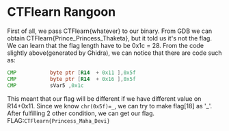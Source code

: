 # CTFlearn Rangoon

First of all, we pass CTFlearn{whatever} to our binary.
From GDB we can obtain CTFlearn{Prince_Princess_Thaketa}, but it told us it's not the flag.
We can learn that the flag length have to be 0x1c = 28.
From the code slightly above(generated by Ghidra), we can notice that there are code such as:        
```asm
CMP           byte ptr [R14  + 0x11 ],0x5f
CMP           byte ptr [R14  + 0x16 ],0x5f
CMP           sVar5 ,0x1c
```
This meant that our flag will be different if we have different value on R14+0x11.
Since we know ```chr(0x5f)=_```, we can try to make flag[18] as '_'.
After fulfilling 2 other condition, we can get our flag.
FLAG:```CTFlearn{Princess_Maha_Devi}```